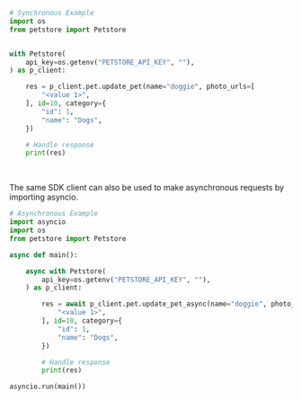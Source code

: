 <!-- Start SDK Example Usage [usage] -->
```python
# Synchronous Example
import os
from petstore import Petstore


with Petstore(
    api_key=os.getenv("PETSTORE_API_KEY", ""),
) as p_client:

    res = p_client.pet.update_pet(name="doggie", photo_urls=[
        "<value 1>",
    ], id=10, category={
        "id": 1,
        "name": "Dogs",
    })

    # Handle response
    print(res)
```

</br>

The same SDK client can also be used to make asynchronous requests by importing asyncio.
```python
# Asynchronous Example
import asyncio
import os
from petstore import Petstore

async def main():

    async with Petstore(
        api_key=os.getenv("PETSTORE_API_KEY", ""),
    ) as p_client:

        res = await p_client.pet.update_pet_async(name="doggie", photo_urls=[
            "<value 1>",
        ], id=10, category={
            "id": 1,
            "name": "Dogs",
        })

        # Handle response
        print(res)

asyncio.run(main())
```
<!-- End SDK Example Usage [usage] -->